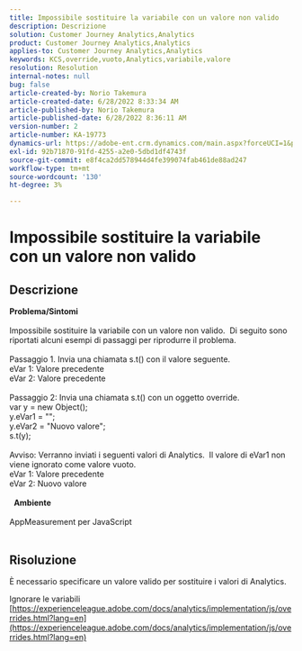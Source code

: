 ```yaml
---
title: Impossibile sostituire la variabile con un valore non valido
description: Descrizione
solution: Customer Journey Analytics,Analytics
product: Customer Journey Analytics,Analytics
applies-to: Customer Journey Analytics,Analytics
keywords: KCS,override,vuoto,Analytics,variabile,valore
resolution: Resolution
internal-notes: null
bug: false
article-created-by: Norio Takemura
article-created-date: 6/28/2022 8:33:34 AM
article-published-by: Norio Takemura
article-published-date: 6/28/2022 8:36:11 AM
version-number: 2
article-number: KA-19773
dynamics-url: https://adobe-ent.crm.dynamics.com/main.aspx?forceUCI=1&pagetype=entityrecord&etn=knowledgearticle&id=620200fd-bcf6-ec11-bb3d-000d3a5b0bd2
exl-id: 92b71870-91fd-4255-a2e0-5dbd1df4743f
source-git-commit: e8f4ca2dd578944d4fe399074fab461de88ad247
workflow-type: tm+mt
source-wordcount: '130'
ht-degree: 3%

---
```


# Impossibile sostituire la variabile con un valore non valido

## Descrizione

<b>Problema/Sintomi</b><br><br>Impossibile sostituire la variabile con un valore non valido.  Di seguito sono riportati alcuni esempi di passaggi per riprodurre il problema.
<br> 
<br>Passaggio 1. Invia una chiamata s.t() con il valore seguente.
<br>eVar 1: Valore precedente
<br>eVar 2: Valore precedente
<br> 
<br>Passaggio 2: Invia una chiamata s.t() con un oggetto override.
<br>var y = new Object();
<br>y.eVar1 = &quot;&quot;;
<br>y.eVar2 = &quot;Nuovo valore&quot;;
<br>s.t(y);
<br> 
<br>Avviso: Verranno inviati i seguenti valori di Analytics.  Il valore di eVar1 non viene ignorato come valore vuoto.
<br>eVar 1: Valore precedente
<br>eVar 2: Nuovo valore
<br> 
<br> 
<b>Ambiente</b><br><br>AppMeasurement per JavaScript
<br> 

## Risoluzione


È necessario specificare un valore valido per sostituire i valori di Analytics.

Ignorare le variabili
[https://experienceleague.adobe.com/docs/analytics/implementation/js/overrides.html?lang=en](https://experienceleague.adobe.com/docs/analytics/implementation/js/overrides.html?lang=en)

